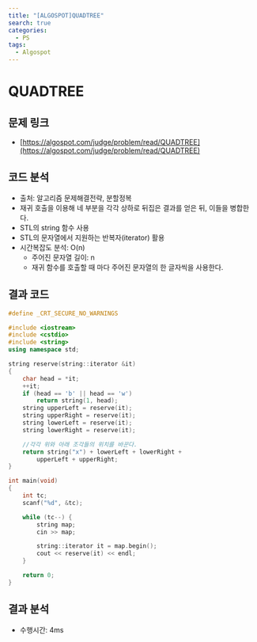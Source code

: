 ```yaml
---
title: "[ALGOSPOT]QUADTREE"
search: true
categories:
  - PS
tags:
  - Algospot
---
```


# QUADTREE

## 문제 링크
- [https://algospot.com/judge/problem/read/QUADTREE](https://algospot.com/judge/problem/read/QUADTREE)

## 코드 분석
- 출처: 알고리즘 문제해결전략, 분할정복
- 재귀 호출을 이용해 네 부분을 각각 상하로 뒤집은 결과를 얻은 뒤, 이들을 병합한다.
- STL의 string 함수 사용
- STL의 문자열에서 지원하는 반복자(iterator) 활용
- 시간복잡도 분석: O(n)
  - 주어진 문자열 길이: n
  - 재귀 함수를 호출할 때 마다 주어진 문자열의 한 글자씩을 사용한다.

## 결과 코드

```cpp
#define _CRT_SECURE_NO_WARNINGS

#include <iostream>
#include <cstdio>
#include <string>
using namespace std;

string reserve(string::iterator &it)
{
	char head = *it;
	++it;
	if (head == 'b' || head == 'w')
		return string(1, head);
	string upperLeft = reserve(it);
	string upperRight = reserve(it);
	string lowerLeft = reserve(it);
	string lowerRight = reserve(it);

	//각각 위와 아래 조각들의 위치를 바꾼다.
	return string("x") + lowerLeft + lowerRight +
		upperLeft + upperRight;
}

int main(void)
{
	int tc;
	scanf("%d", &tc);

	while (tc--) {
		string map;
		cin >> map;

		string::iterator it = map.begin();
		cout << reserve(it) << endl;
	}

	return 0;
}
```

## 결과 분석
- 수행시간: 4ms
